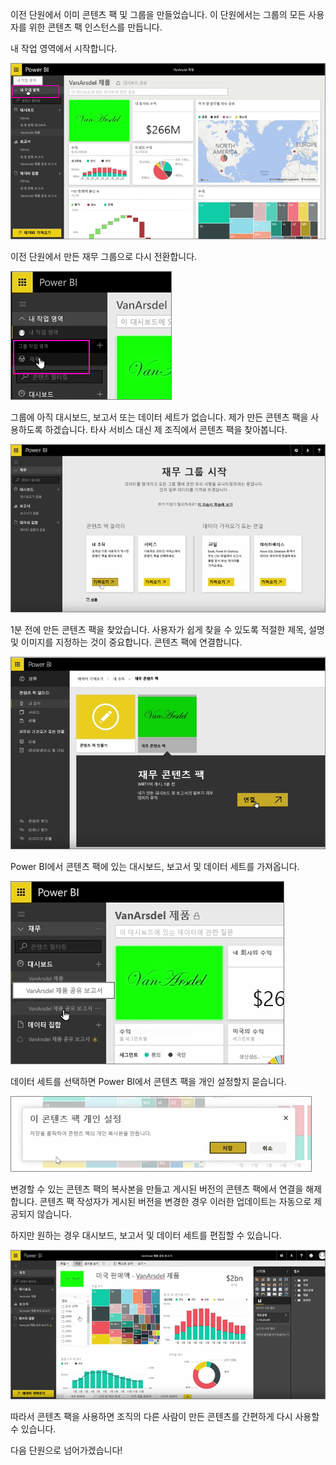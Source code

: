 이전 단원에서 이미 콘텐츠 팩 및 그룹을 만들었습니다. 이 단원에서는 그룹의 모든 사용자를 위한 콘텐츠 팩 인스턴스를 만듭니다.

내 작업 영역에서 시작합니다.

![Power BI에서 공유 및 공동 작업](./media/6-3-use-content-packs/pbi_learn06_03myworkspace.png)

이전 단원에서 만든 재무 그룹으로 다시 전환합니다.

![Power BI에서 공유 및 공동 작업](./media/6-3-use-content-packs/pbi_learn06_03switch2group.png)

그룹에 아직 대시보드, 보고서 또는 데이터 세트가 없습니다. 제가 만든 콘텐츠 팩을 사용하도록 하겠습니다. 타사 서비스 대신 제 조직에서 콘텐츠 팩을 찾아봅니다.

![Power BI에서 공유 및 공동 작업](./media/6-3-use-content-packs/pbi_learn06_03myorgcontpk.png)

1분 전에 만든 콘텐츠 팩을 찾았습니다. 사용자가 쉽게 찾을 수 있도록 적절한 제목, 설명 및 이미지를 지정하는 것이 중요합니다. 콘텐츠 팩에 연결합니다.

![Power BI에서 공유 및 공동 작업](./media/6-3-use-content-packs/pbi_learn06_03contgallry.png)

Power BI에서 콘텐츠 팩에 있는 대시보드, 보고서 및 데이터 세트를 가져옵니다.

![Power BI에서 공유 및 공동 작업](./media/6-3-use-content-packs/pbi_learn06_03added2group.png)

데이터 세트를 선택하면 Power BI에서 콘텐츠 팩을 개인 설정할지 묻습니다.

![Power BI에서 공유 및 공동 작업](./media/6-3-use-content-packs/pbi_learn06_03personalize.png)

변경할 수 있는 콘텐츠 팩의 복사본을 만들고 게시된 버전의 콘텐츠 팩에서 연결을 해제합니다. 콘텐츠 팩 작성자가 게시된 버전을 변경한 경우 이러한 업데이트는 자동으로 제공되지 않습니다.

하지만 원하는 경우 대시보드, 보고서 및 데이터 세트를 편집할 수 있습니다.

![Power BI에서 공유 및 공동 작업](./media/6-3-use-content-packs/pbi_learn06_03editreport.png)

따라서 콘텐츠 팩을 사용하면 조직의 다른 사람이 만든 콘텐츠를 간편하게 다시 사용할 수 있습니다.

다음 단원으로 넘어가겠습니다!


